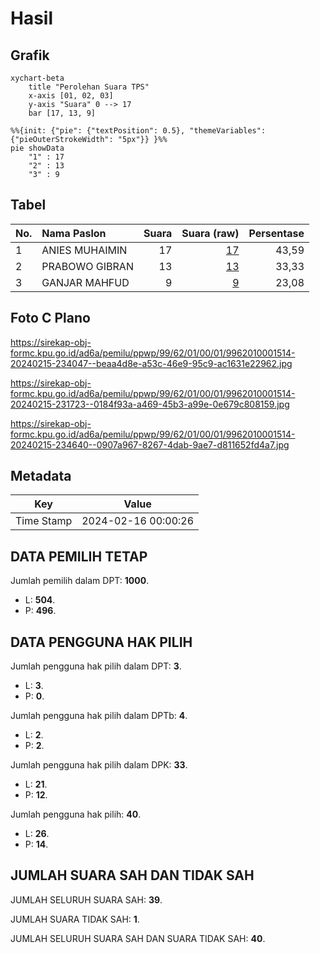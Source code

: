# Hasil

## Grafik

```mermaid
xychart-beta
    title "Perolehan Suara TPS"
    x-axis [01, 02, 03]
    y-axis "Suara" 0 --> 17
    bar [17, 13, 9]
```

```mermaid
%%{init: {"pie": {"textPosition": 0.5}, "themeVariables": {"pieOuterStrokeWidth": "5px"}} }%%
pie showData
    "1" : 17
    "2" : 13
    "3" : 9
```

## Tabel

| No. | Nama Paslon    | Suara | Suara (raw) | Persentase |
|:--- |:-------------- | -----:| -----------:| ----------:|
| 1   | ANIES MUHAIMIN | 17    | [17][p-1]   | 43,59      |
| 2   | PRABOWO GIBRAN | 13    | [13][p-2]   | 33,33      |
| 3   | GANJAR MAHFUD  | 9     | [9][p-3]    | 23,08      |


[p-1]: https://github.com/gigit-pemilu/pemilu-2024-99-luar-negeri/blob/main/pilpres/hitung-suara/sub/99-luar-negeri/sub/62-kuala-lumpur-malaysia/sub/01-kuala-lumpur-malaysia/sub/0001-kuala-lumpur-malaysia/sub/514-tps-201/sub/paslon-1.txt
[p-2]: https://github.com/gigit-pemilu/pemilu-2024-99-luar-negeri/blob/main/pilpres/hitung-suara/sub/99-luar-negeri/sub/62-kuala-lumpur-malaysia/sub/01-kuala-lumpur-malaysia/sub/0001-kuala-lumpur-malaysia/sub/514-tps-201/sub/paslon-2.txt
[p-3]: https://github.com/gigit-pemilu/pemilu-2024-99-luar-negeri/blob/main/pilpres/hitung-suara/sub/99-luar-negeri/sub/62-kuala-lumpur-malaysia/sub/01-kuala-lumpur-malaysia/sub/0001-kuala-lumpur-malaysia/sub/514-tps-201/sub/paslon-3.txt

## Foto C Plano

https://sirekap-obj-formc.kpu.go.id/ad6a/pemilu/ppwp/99/62/01/00/01/9962010001514-20240215-234047--beaa4d8e-a53c-46e9-95c9-ac1631e22962.jpg

https://sirekap-obj-formc.kpu.go.id/ad6a/pemilu/ppwp/99/62/01/00/01/9962010001514-20240215-231723--0184f93a-a469-45b3-a99e-0e679c808159.jpg

https://sirekap-obj-formc.kpu.go.id/ad6a/pemilu/ppwp/99/62/01/00/01/9962010001514-20240215-234640--0907a967-8267-4dab-9ae7-d811652fd4a7.jpg


## Metadata

| Key        | Value               |
| ---------- | ------------------- |
| Time Stamp | 2024-02-16 00:00:26 |


## DATA PEMILIH TETAP

Jumlah pemilih dalam DPT: **1000**.
 * L: **504**.
 * P: **496**.

## DATA PENGGUNA HAK PILIH

Jumlah pengguna hak pilih dalam DPT: **3**.
 * L: **3**.
 * P: **0**.

Jumlah pengguna hak pilih dalam DPTb: **4**.
 * L: **2**.
 * P: **2**.

Jumlah pengguna hak pilih dalam DPK: **33**.
 * L: **21**.
 * P: **12**.

Jumlah pengguna hak pilih: **40**.
 * L: **26**.
 * P: **14**.

## JUMLAH SUARA SAH DAN TIDAK SAH

JUMLAH SELURUH SUARA SAH: **39**.

JUMLAH SUARA TIDAK SAH: **1**.

JUMLAH SELURUH SUARA SAH DAN SUARA TIDAK SAH: **40**.


